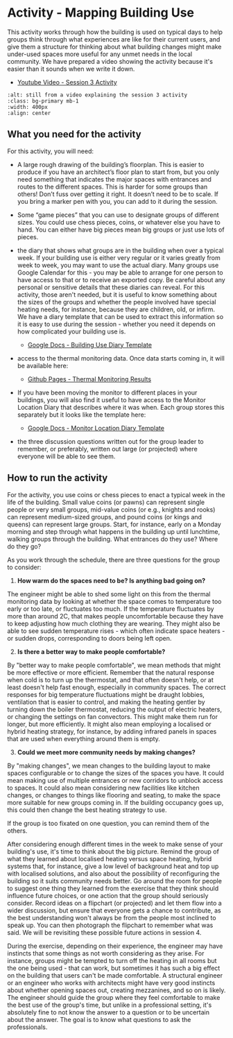 # Activity - Mapping Building Use

This activity works through how the building is used on typical days to help groups think through what experiences are like for their current users, and give them a structure for thinking about what building changes might make under-used spaces more useful for any unmet needs in the local community.  We have prepared a video showing the activity because it's easier than it sounds when we write it down.  


   - [Youtube Video - Session 3 Activity](https://youtu.be/avRmxlQUFZY)

```{image} session3activity-thumb.png
:alt: still from a video explaining the session 3 activity
:class: bg-primary mb-1
:width: 400px
:align: center
```

## What you need for the activity

For this activity, you will need:

* A large rough drawing of the building’s floorplan. This is easier to produce if you have an architect’s floor plan to start from, but you only need something that indicates the major spaces with entrances and routes to the different spaces.  This is harder for some groups than others!  Don’t fuss over getting it right. It doesn’t need to be to scale.  If you bring a marker pen with you, you can add to it during the session.

* Some “game pieces” that you can use to designate groups of different sizes.  You could use chess pieces, coins, or whatever else you have to hand.  You can either have big pieces mean big groups or just use lots of pieces.  

* the diary that shows what groups are in the building when over a typical week.  If your building use is either very regular or it varies greatly from week to week, you may want to use the actual diary.  Many groups use Google Calendar for this - you may be able to arrange for one person to have access to that or to receive an exported copy.  Be careful about any personal or sensitive details that these diaries can reveal.  For this activity, those aren't needed, but it is useful to know something about the sizes of the groups and whether the people involved have special heating needs, for instance, because they are children, old, or infirm.  We have a diary template that can be used to extract this information so it is easy to use during the session - whether you need it depends on how complicated your building use is. 

  * [Google Docs - Building Use Diary Template](https://docs.google.com/spreadsheets/d/1_3UwlKGqtnaVQqrsQDyNMr6MdldH_sSLpiHTBwC7AbQ/)


<!-- :TODO: nice to have, screenshot of diary
```{image} building-use-diary-template.png
:alt: diary format for recording who uses what part of the building when
:class: bg-primary mb-1
:width: 400px
:align: center
```
-->

* access to the thermal monitoring data.  Once data starts coming in, it will be available here:  


  * [Github Pages - Thermal Monitoring Results](https://jeancarletta.github.io/HeatHack-Data/)

* If you have been moving the monitor to different places in your buildings, you will also find it useful to have access to the Monitor Location Diary that describes where it was when.  Each group stores this separately but it looks like the template here:

  * [Google Docs - Monitor Location Diary Template](https://docs.google.com/spreadsheets/d/1Lb59luV7bnODQef9KC9vKmHjVDsIbQYyRfcX4VaVAA4/)
<!--  :TODO:
```{image} monitor-location-diary-template.png
:alt: diary format for recording the thermal monitor location
:class: bg-primary mb-1
:width: 400px
:align: center
```
-->
* the three discussion questions written out for the group leader to remember, or preferably, written out large (or projected) where everyone will be able to see them.

## How to run the activity

For the activity, you use coins or chess pieces to enact a typical week in the life of the building.  Small value coins (or pawns) can represent single people or very small groups, mid-value coins (or e.g., knights and rooks) can represent medium-sized groups, and pound coins (or kings and queens) can represent large groups.  Start, for instance, early on a Monday morning and step through what happens in the building up until lunchtime, walking groups through the building. What entrances do they use?  Where do they go? 

As you work through the schedule, there are three questions for the group to consider:

1. **How warm do the spaces need to be? Is anything bad going on?**

The engineer might be able to shed some light on this from the thermal monitoring data by looking at whether the space comes to temperature too early or too late, or fluctuates too much.  If the temperature fluctuates by more than around 2C, that makes people uncomfortable because they have to keep adjusting how much clothing they are wearing.  They might also be able to see sudden temperature rises - which often indicate space heaters - or sudden drops, corresponding to doors being left open.

2. **Is there a better way to make people comfortable?**

By "better way to make people comfortable", we mean methods that might be more effective or more efficient.  Remember that the natural response when cold is to turn up the thermostat, and that often doesn't help, or at least doesn't help fast enough, especially in community spaces.  The correct responses for big temperature fluctuations might be draught lobbies, ventilation that is easier to control, and making the heating gentler by turning down the boiler thermostat, reducing the output of electric heaters, or changing the settings on fan convectors.  This might make them run for longer, but more efficiently.  It might also mean employing a localised or hybrid heating strategy, for instance, by adding infrared panels in spaces that are used when everything around them is empty.

3. **Could we meet more community needs by making changes?**

By "making changes", we mean changes to the building layout to make spaces configurable or to change the sizes of the spaces you have.  It could mean making use of multiple entrances or new corridors to unblock access to spaces.  It could also mean considering new facilities like kitchen changes, or changes to things like flooring and seating, to make the space more suitable for new groups coming in.  If the building occupancy goes up, this could then change the best heating strategy to use.

If the group is too fixated on one question, you can remind them of the others.

After considering enough different times in the week to make sense of your building's use, it's time to think about the big picture.  Remind the group of what they learned about localised heating versus space heating, hybrid systems that, for instance, give a low level of background heat and top up with localised solutions, and also about the possibility of reconfiguring the building so it suits community needs better.  Go around the room for people to suggest one thing they learned from the exercise that they think should influence future choices, or one action that the group should seriously consider.  Record ideas on a flipchart (or projected) and let them flow into a wider discussion, but ensure that everyone gets a chance to contribute, as the best understanding won't always be from the people most inclined to speak up.  You can then photograph the flipchart to remember what was said.  We will be revisiting these possible future actions in session 4.

During the exercise, depending on their experience, the engineer may have instincts that some things as not worth considering as they arise.  For instance, groups might be tempted to turn off the heating in all rooms but the one being used - that can work, but sometimes it has such a big effect on the building that users can't be made comfortable.  A structural engineer or an engineer who works with architects might have very good instincts about whether opening spaces out, creating mezzanines, and so on is likely.  The engineer should guide the group where they feel comfortable to make the best use of the group's time, but unlike in a professional setting, it's absolutely fine to not know the answer to a question or to be uncertain about the answer.  The goal is to know what questions to ask the professionals.
 